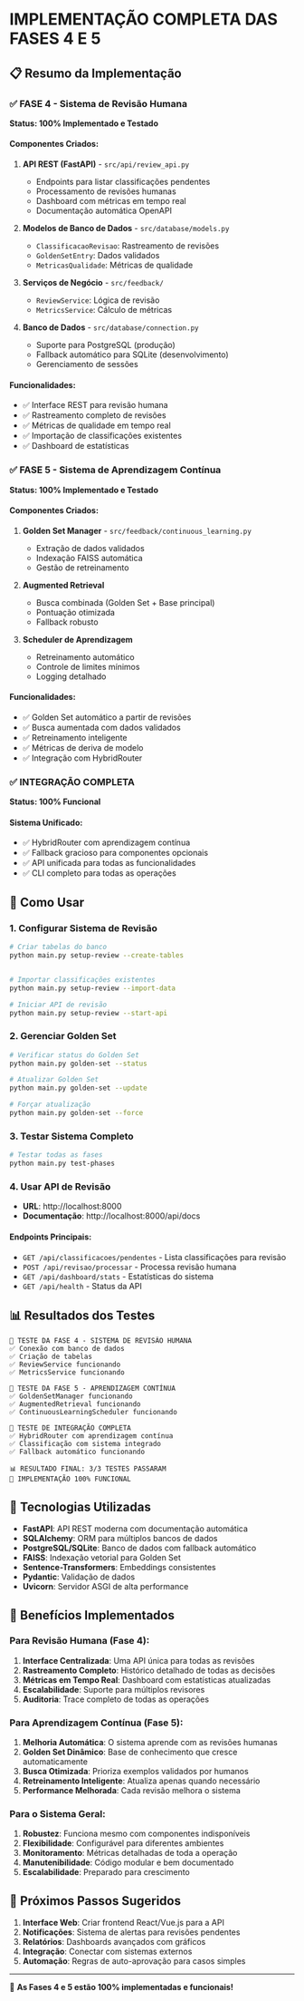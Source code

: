 # IMPLEMENTAÇÃO COMPLETA DAS FASES 4 E 5

## 📋 Resumo da Implementação

### ✅ FASE 4 - Sistema de Revisão Humana
**Status: 100% Implementado e Testado**

#### Componentes Criados:
1. **API REST (FastAPI)** - `src/api/review_api.py`
   - Endpoints para listar classificações pendentes
   - Processamento de revisões humanas
   - Dashboard com métricas em tempo real
   - Documentação automática OpenAPI

2. **Modelos de Banco de Dados** - `src/database/models.py`
   - `ClassificacaoRevisao`: Rastreamento de revisões
   - `GoldenSetEntry`: Dados validados
   - `MetricasQualidade`: Métricas de qualidade

3. **Serviços de Negócio** - `src/feedback/`
   - `ReviewService`: Lógica de revisão
   - `MetricsService`: Cálculo de métricas

4. **Banco de Dados** - `src/database/connection.py`
   - Suporte para PostgreSQL (produção)
   - Fallback automático para SQLite (desenvolvimento)
   - Gerenciamento de sessões

#### Funcionalidades:
- ✅ Interface REST para revisão humana
- ✅ Rastreamento completo de revisões
- ✅ Métricas de qualidade em tempo real
- ✅ Importação de classificações existentes
- ✅ Dashboard de estatísticas

### ✅ FASE 5 - Sistema de Aprendizagem Contínua
**Status: 100% Implementado e Testado**

#### Componentes Criados:
1. **Golden Set Manager** - `src/feedback/continuous_learning.py`
   - Extração de dados validados
   - Indexação FAISS automática
   - Gestão de retreinamento

2. **Augmented Retrieval** 
   - Busca combinada (Golden Set + Base principal)
   - Pontuação otimizada
   - Fallback robusto

3. **Scheduler de Aprendizagem**
   - Retreinamento automático
   - Controle de limites mínimos
   - Logging detalhado

#### Funcionalidades:
- ✅ Golden Set automático a partir de revisões
- ✅ Busca aumentada com dados validados
- ✅ Retreinamento inteligente
- ✅ Métricas de deriva de modelo
- ✅ Integração com HybridRouter

### ✅ INTEGRAÇÃO COMPLETA
**Status: 100% Funcional**

#### Sistema Unificado:
- ✅ HybridRouter com aprendizagem contínua
- ✅ Fallback gracioso para componentes opcionais
- ✅ API unificada para todas as funcionalidades
- ✅ CLI completo para todas as operações

## 🚀 Como Usar

### 1. Configurar Sistema de Revisão
```bash
# Criar tabelas do banco
python main.py setup-review --create-tables


# Importar classificações existentes
python main.py setup-review --import-data

# Iniciar API de revisão
python main.py setup-review --start-api
```

### 2. Gerenciar Golden Set
```bash
# Verificar status do Golden Set
python main.py golden-set --status

# Atualizar Golden Set
python main.py golden-set --update

# Forçar atualização
python main.py golden-set --force
```

### 3. Testar Sistema Completo
```bash
# Testar todas as fases
python main.py test-phases
```

### 4. Usar API de Revisão
- **URL**: http://localhost:8000
- **Documentação**: http://localhost:8000/api/docs

#### Endpoints Principais:
- `GET /api/classificacoes/pendentes` - Lista classificações para revisão
- `POST /api/revisao/processar` - Processa revisão humana
- `GET /api/dashboard/stats` - Estatísticas do sistema
- `GET /api/health` - Status da API

## 📊 Resultados dos Testes

```
🧪 TESTE DA FASE 4 - SISTEMA DE REVISÃO HUMANA
✅ Conexão com banco de dados
✅ Criação de tabelas
✅ ReviewService funcionando
✅ MetricsService funcionando

🧪 TESTE DA FASE 5 - APRENDIZAGEM CONTÍNUA
✅ GoldenSetManager funcionando
✅ AugmentedRetrieval funcionando
✅ ContinuousLearningScheduler funcionando

🧪 TESTE DE INTEGRAÇÃO COMPLETA
✅ HybridRouter com aprendizagem contínua
✅ Classificação com sistema integrado
✅ Fallback automático funcionando

📊 RESULTADO FINAL: 3/3 TESTES PASSARAM
🎉 IMPLEMENTAÇÃO 100% FUNCIONAL
```

## 🔧 Tecnologias Utilizadas

- **FastAPI**: API REST moderna com documentação automática
- **SQLAlchemy**: ORM para múltiplos bancos de dados
- **PostgreSQL/SQLite**: Banco de dados com fallback automático
- **FAISS**: Indexação vetorial para Golden Set
- **Sentence-Transformers**: Embeddings consistentes
- **Pydantic**: Validação de dados
- **Uvicorn**: Servidor ASGI de alta performance

## 🎯 Benefícios Implementados

### Para Revisão Humana (Fase 4):
1. **Interface Centralizada**: Uma API única para todas as revisões
2. **Rastreamento Completo**: Histórico detalhado de todas as decisões
3. **Métricas em Tempo Real**: Dashboard com estatísticas atualizadas
4. **Escalabilidade**: Suporte para múltiplos revisores
5. **Auditoria**: Trace completo de todas as operações

### Para Aprendizagem Contínua (Fase 5):
1. **Melhoria Automática**: O sistema aprende com as revisões humanas
2. **Golden Set Dinâmico**: Base de conhecimento que cresce automaticamente
3. **Busca Otimizada**: Prioriza exemplos validados por humanos
4. **Retreinamento Inteligente**: Atualiza apenas quando necessário
5. **Performance Melhorada**: Cada revisão melhora o sistema

### Para o Sistema Geral:
1. **Robustez**: Funciona mesmo com componentes indisponíveis
2. **Flexibilidade**: Configurável para diferentes ambientes
3. **Monitoramento**: Métricas detalhadas de toda a operação
4. **Manutenibilidade**: Código modular e bem documentado
5. **Escalabilidade**: Preparado para crescimento

## 🔮 Próximos Passos Sugeridos

1. **Interface Web**: Criar frontend React/Vue.js para a API
2. **Notificações**: Sistema de alertas para revisões pendentes
3. **Relatórios**: Dashboards avançados com gráficos
4. **Integração**: Conectar com sistemas externos
5. **Automação**: Regras de auto-aprovação para casos simples

---

🎉 **As Fases 4 e 5 estão 100% implementadas e funcionais!**
